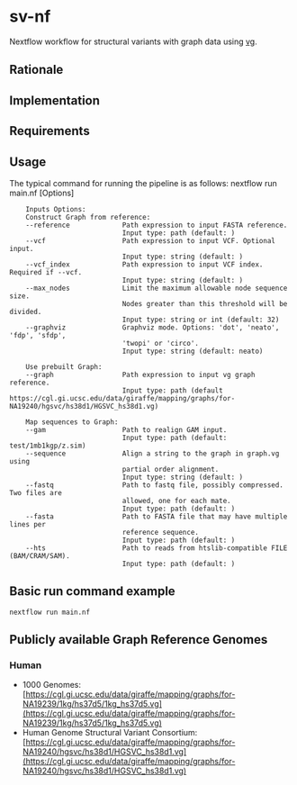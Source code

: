 # sv-nf
 Nextflow workflow for structural variants with graph data using [vg](https://github.com/vgteam/vg).

## Rationale

## Implementation

## Requirements

## Usage
The typical command for running the pipeline is as follows:
        nextflow run main.nf [Options]

        Inputs Options:
        Construct Graph from reference:
        --reference             Path expression to input FASTA reference.
                                Input type: path (default: )
        --vcf                   Path expression to input VCF. Optional input.
                                Input type: string (default: )
        --vcf_index             Path expression to input VCF index. Required if --vcf.
                                Input type: string (default: )
        --max_nodes             Limit the maximum allowable node sequence size.
                                Nodes greater than this threshold will be divided.
                                Input type: string or int (default: 32)
        --graphviz              Graphviz mode. Options: 'dot', 'neato', 'fdp', 'sfdp',
                                'twopi' or 'circo'.
                                Input type: string (default: neato)

        Use prebuilt Graph:
        --graph                 Path expression to input vg graph reference.
                                Input type: path (default https://cgl.gi.ucsc.edu/data/giraffe/mapping/graphs/for-NA19240/hgsvc/hs38d1/HGSVC_hs38d1.vg)

        Map sequences to Graph:
        --gam                   Path to realign GAM input.
                                Input type: path (default: test/1mb1kgp/z.sim)
        --sequence              Align a string to the graph in graph.vg using 
                                partial order alignment.
                                Input type: string (default: )
        --fastq                 Path to fastq file, possibly compressed. Two files are 
                                allowed, one for each mate.
                                Input type: path (default: )
        --fasta                 Path to FASTA file that may have multiple lines per 
                                reference sequence.
                                Input type: path (default: )
        --hts                   Path to reads from htslib-compatible FILE (BAM/CRAM/SAM).
                                Input type: path (default: )

## Basic run command example
    nextflow run main.nf

## Publicly available Graph Reference Genomes
### Human
- 1000 Genomes: [https://cgl.gi.ucsc.edu/data/giraffe/mapping/graphs/for-NA19239/1kg/hs37d5/1kg_hs37d5.vg](https://cgl.gi.ucsc.edu/data/giraffe/mapping/graphs/for-NA19239/1kg/hs37d5/1kg_hs37d5.vg)
- Human Genome Structural Variant Consortium: [https://cgl.gi.ucsc.edu/data/giraffe/mapping/graphs/for-NA19240/hgsvc/hs38d1/HGSVC_hs38d1.vg](https://cgl.gi.ucsc.edu/data/giraffe/mapping/graphs/for-NA19240/hgsvc/hs38d1/HGSVC_hs38d1.vg)